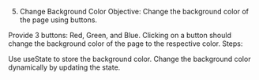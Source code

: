 5. Change Background Color
Objective: Change the background color of the page using buttons.

Provide 3 buttons: Red, Green, and Blue.
Clicking on a button should change the background color of the page to the respective color.
Steps:

Use useState to store the background color.
Change the background color dynamically by updating the state.
